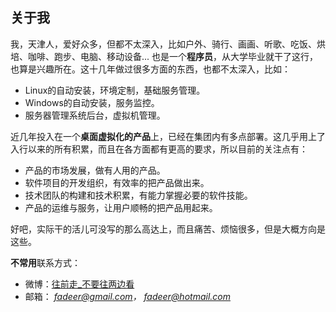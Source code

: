 关于我
----

我，天津人，爱好众多，但都不太深入，比如户外、骑行、画画、听歌、吃饭、烘培、咖啡、跑步、电脑、移动设备... 也是一个**程序员**，从大学毕业就干了这行，也算是兴趣所在。这十几年做过很多方面的东西，也都不太深入，比如：

* Linux的自动安装，环境定制，基础服务管理。
* Windows的自动安装，服务监控。
* 服务器管理系统后台，虚拟机管理。

近几年投入在一个**桌面虚拟化的产品**上，已经在集团内有多点部署。这几乎用上了入行以来的所有积累，而且在各方面都有更高的要求，所以目前的关注点有：

* 产品的市场发展，做有人用的产品。
* 软件项目的开发组织，有效率的把产品做出来。
* 技术团队的构建和技术积累，有能力掌握必要的软件技能。
* 产品的运维与服务，让用户顺畅的把产品用起来。

好吧，实际干的活儿可没写的那么高达上，而且痛苦、烦恼很多，但是大概方向是这些。

**不常用**联系方式：

* 微博：[往前走_不要往两边看](http://weibo.com/fadeer)
* 邮箱：<a><i class="zmdi zmdi-google-glass" /></a> [fadeer@gmail.com](mailto:fadeer@gmail.com)，<a><i class="zmdi zmdi-email" /></a> [fadeer@hotmail.com](mailto:fadeer@hotmail.com)

